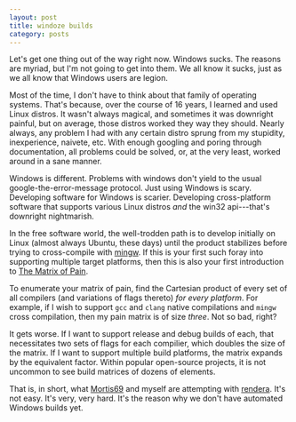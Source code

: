 ```yaml
---
layout: post
title: windoze builds
category: posts
---
```


Let's get one thing out of the way right now. Windows sucks. The reasons are
myriad, but I'm not going to get into them. We all know it sucks, just as we all
know that Windows users are legion.

Most of the time, I don't have to think about that family of operating
systems. That's because, over the course of 16 years, I learned and used Linux
distros. It wasn't always magical, and sometimes it was downright painful, but
on average, those distros worked they way they should. Nearly always, any
problem I had with any certain distro sprung from my stupidity, inexperience,
naivete, etc. With enough googling and poring through documentation, all
problems could be solved, or, at the very least, worked around in a sane manner.

Windows is different. Problems with windows don't yield to the usual
google-the-error-message protocol. Just using Windows is scary. Developing
software for Windows is scarier. Developing cross-platform software that
supports various Linux distros *and* the win32 api---that's downright
nightmarish.

In the free software world, the well-trodden path is to develop initially on
Linux (almost always Ubuntu, these days) until the product stabilizes before
trying to cross-compile with [mingw][mingw]. If this is your first such foray
into supporting multiple target platforms, then this is also your first
introduction to [The Matrix of Pain][matrix-of-pain].

To enumerate your matrix of pain, find the Cartesian product of every set of all
compilers (and variations of flags thereto) *for every platform*. For example,
if I wish to support `gcc` and `clang` native compilations and `mingw` cross
compilation, then my pain matrix is of size *three*. Not so bad, right?

It gets worse. If I want to support release and debug builds of each, that
necessitates two sets of flags for each compilier, which doubles the size of the
matrix. If I want to support multiple build platforms, the matrix expands by the
equivalent factor. Within popular open-source projects, it is not uncommon to
see build matrices of dozens of elements.

That is, in short, what [Mortis69][Mortis69] and myself are attempting with
[rendera][rendera]. It's not easy. It's very, very hard. It's the reason why we
don't have automated Windows builds yet.


[mingw]: http://mingw.org/
[Mortis69]: https://github.com/Mortis69
[rendera]: https://github.com/Mortis69/rendera
[matrix-of-pain]: https://en.wikipedia.org/wiki/Matrix_of_pain

